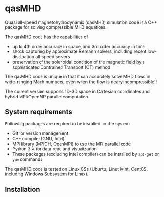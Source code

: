 # qasMHD
Quasi all-speed magnetohydrodynamic (qasMHD) simulation code is a C++ package for solving compressible MHD equations.

The qasMHD code has the capabilities of
- up to 4th order accuracy in space, and 3rd order accuracy in time
- shock capturing by approximate Riemann solvers, including recent low-dissipation all-speed solvers
- preservation of the solenoidal condition of the magnetic field by a sophisticated Contrained Transport (CT) method 

The qasMHD code is unique in that it can accurately solve MHD flows in wide-ranging Mach numbers, even when the flow is neary incompressible!!

The current version supports 1D-3D space in Cartesian coordinates and hybrid MPI/OpenMP parallel computation.

## System requirements
Following packages are required to be installed on the system
- Git for version management
- C++ compiler (GNU, Intel)
- MPI library (MPICH, OpenMPI) to use the MPI parallel code
- Python 3.X for data read and visualization
- These packages (excluding Intel compiler) can be installed by `apt-get` or `yum` commands

The qasMHD code is tested on Linux OSs (Ubuntu, Linut Mint, CentOS, including Windows Subsystem for Linux).

## Installation

